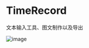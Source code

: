 # TimeRecord
文本输入工具、图文制作以及导出

![image](https://github.com/FLYang95/TimeRecord/Screenshots/screenshots.PNG)
